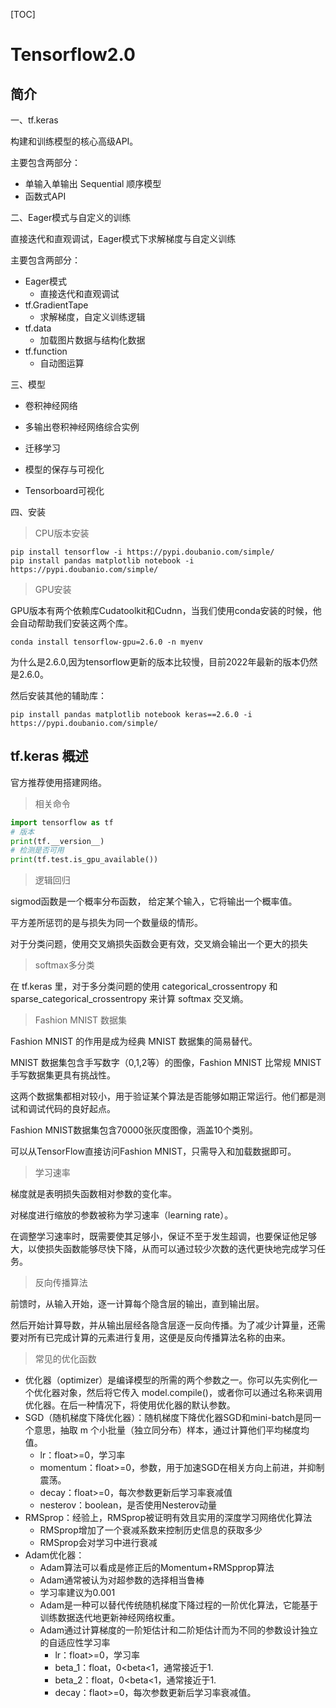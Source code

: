 [TOC]

# Tensorflow2.0

## 简介

一、tf.keras 

构建和训练模型的核心高级API。

主要包含两部分：

- 单输入单输出 Sequential 顺序模型
- 函数式API



二、Eager模式与自定义的训练

直接迭代和直观调试，Eager模式下求解梯度与自定义训练

主要包含两部分：

- Eager模式
  - 直接迭代和直观调试
- tf.GradientTape
  - 求解梯度，自定义训练逻辑
- tf.data
  - 加载图片数据与结构化数据
- tf.function
  - 自动图运算



三、模型

- 卷积神经网络
- 多输出卷积神经网络综合实例
- 迁移学习

- 模型的保存与可视化
- Tensorboard可视化



四、安装

> CPU版本安装

```
pip install tensorflow -i https://pypi.doubanio.com/simple/
pip install pandas matplotlib notebook -i https://pypi.doubanio.com/simple/
```

> GPU安装

GPU版本有两个依赖库Cudatoolkit和Cudnn，当我们使用conda安装的时候，他会自动帮助我们安装这两个库。

```
conda install tensorflow-gpu=2.6.0 -n myenv
```

为什么是2.6.0,因为tensorflow更新的版本比较慢，目前2022年最新的版本仍然是2.6.0。

然后安装其他的辅助库：

```
pip install pandas matplotlib notebook keras==2.6.0 -i https://pypi.doubanio.com/simple/
```



## tf.keras 概述

官方推荐使用搭建网络。

> 相关命令

```python
import tensorflow as tf
# 版本   
print(tf.__version__)
# 检测是否可用
print(tf.test.is_gpu_available())
```

> 逻辑回归 

sigmod函数是一个概率分布函数， 给定某个输入，它将输出一个概率值。

平方差所惩罚的是与损失为同一个数量级的情形。

对于分类问题，使用交叉熵损失函数会更有效，交叉熵会输出一个更大的损失

> softmax多分类

在 tf.keras 里，对于多分类问题的使用 categorical_crossentropy 和 sparse_categorical_crossentropy 来计算 softmax 交叉熵。



> Fashion MNIST 数据集

Fashion MNIST 的作用是成为经典 MNIST 数据集的简易替代。

MNIST 数据集包含手写数字（0,1,2等）的图像，Fashion MNIST 比常规 MNIST 手写数据集更具有挑战性。

这两个数据集都相对较小，用于验证某个算法是否能够如期正常运行。他们都是测试和调试代码的良好起点。

Fashion MNIST数据集包含70000张灰度图像，涵盖10个类别。

可以从TensorFlow直接访问Fashion MNIST，只需导入和加载数据即可。

> 学习速率

梯度就是表明损失函数相对参数的变化率。

对梯度进行缩放的参数被称为学习速率（learning rate）。

在调整学习速率时，既需要使其足够小，保证不至于发生超调，也要保证他足够大，以使损失函数能够尽快下降，从而可以通过较少次数的迭代更快地完成学习任务。

> 反向传播算法

前馈时，从输入开始，逐一计算每个隐含层的输出，直到输出层。

然后开始计算导数，并从输出层经各隐含层逐一反向传播。为了减少计算量，还需要对所有已完成计算的元素进行复用，这便是反向传播算法名称的由来。

> 常见的优化函数

- 优化器（optimizer）是编译模型的所需的两个参数之一。你可以先实例化一个优化器对象，然后将它传入 model.compile()，或者你可以通过名称来调用优化器。在后一种情况下，将使用优化器的默认参数。
- SGD（随机梯度下降优化器）：随机梯度下降优化器SGD和mini-batch是同一个意思，抽取 m 个小批量（独立同分布）样本，通过计算他们平均梯度均值。
  - lr：float>=0，学习率
  - momentum：float>=0，参数，用于加速SGD在相关方向上前进，并抑制震荡。
  - decay：float>=0，每次参数更新后学习率衰减值
  - nesterov：boolean，是否使用Nesterov动量
- RMSprop：经验上，RMSprop被证明有效且实用的深度学习网络优化算法
  - RMSprop增加了一个衰减系数来控制历史信息的获取多少
  - RMSprop会对学习中进行衰减
- Adam优化器：
  - Adam算法可以看成是修正后的Momentum+RMSpprop算法
  - Adam通常被认为对超参数的选择相当鲁棒
  - 学习率建议为0.001
  - Adam是一种可以替代传统随机梯度下降过程的一阶优化算法，它能基于训练数据迭代地更新神经网络权重。
  - Adam通过计算梯度的一阶矩估计和二阶矩估计而为不同的参数设计独立的自适应性学习率
    - lr：float>=0，学习率
    - beta_1：float，0<beta<1，通常接近于1.
    - beta_2：float，0<beta<1，通常接近于1.
    - decay：flaot>=0，每次参数更新后学习率衰减值。
